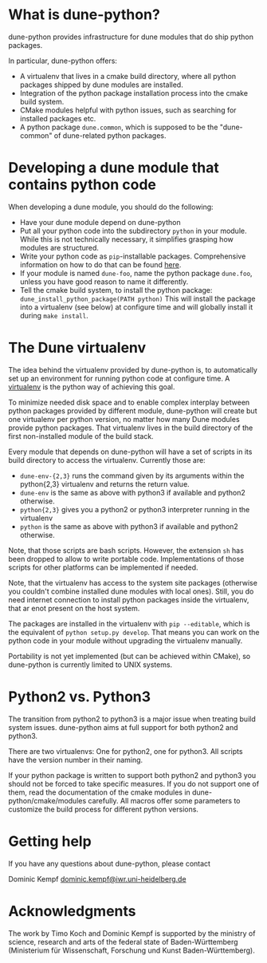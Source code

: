 # What is dune-python?

dune-python provides infrastructure for dune modules that do
ship python packages.

In particular, dune-python offers:

* A virtualenv that lives in a cmake build directory, where
  all python packages shipped by dune modules are installed.
* Integration of the python package installation process into
  the cmake build system.
* CMake modules helpful with python issues, such as searching
  for installed packages etc.
* A python package `dune.common`, which is supposed to be the
  "dune-common" of dune-related python packages.

# Developing a dune module that contains python code

When developing a dune module, you should do the following:
* Have your dune module depend on dune-python
* Put all your python code into the subdirectory `python`
  in your module. While this is not technically necessary,
  it simplifies grasping how modules are structured.
* Write your python code as `pip`-installable packages.
  Comprehensive information on how to do that can be found
  [here](https://packaging.python.org/en/latest/distributing.html).
* If your module is named `dune-foo`, name the python package
  `dune.foo`, unless you have good reason to name it differently.
* Tell the cmake build system, to install the python package:
  `dune_install_python_package(PATH python)`
  This will install the package into a virtualenv (see below)
  at configure time and will globally install it during
  `make install`.

# The Dune virtualenv

The idea behind the virtualenv provided by dune-python is, to
automatically set up an environment for running python code at
configure time. A [virtualenv](https://virtualenv.pypa.io/en/latest/)
is the python way of achieving this goal.

To minimize needed disk space and to enable complex interplay between
python packages provided by different module, dune-python will create
but one virtualenv per python version, no matter how many Dune modules
provide python packages. That virtualenv lives in the build directory
of the first non-installed module of the build stack.

Every module that depends on dune-python will have a set of scripts
in its build directory to access the virtualenv. Currently those are:
* `dune-env-{2,3}` runs the command given by its arguments within the
  python{2,3} virtualenv and returns the return value.
* `dune-env` is the same as above with python3 if available and python2
  otherwise.
* `python{2,3}` gives you a python2 or python3 interpreter running in
  the virtualenv
* `python` is the same as above with python3 if available and python2
  otherwise.

Note, that those scripts are bash scripts. However, the extension `sh`
has been dropped to allow to write portable code. Implementations
of those scripts for other platforms can be implemented if needed.

Note, that the virtualenv has access to the system site packages
(otherwise you couldn't combine installed dune modules with local
ones). Still, you do need internet connection to install python
packages inside the virtualenv, that ar enot present on the host system.

The packages are installed in the virtualenv with `pip --editable`,
which is the equivalent of `python setup.py develop`. That means
you can work on the python code in your module without upgrading
the virtualenv manually.

Portability is not yet implemented (but can be achieved within CMake),
so dune-python is currently limited to UNIX systems.

# Python2 vs. Python3

The transition from python2 to python3 is a major issue when treating
build system issues. dune-python aims at full support for both python2
and python3.

There are two virtualenvs: One for python2, one for python3. All scripts
have the version number in their naming.

If your python package is written to support both python2 and python3
you should not be forced to take specific measures. If you do not support
one of them, read the documentation of the cmake modules in dune-python/cmake/modules
carefully. All macros offer some parameters to customize the build process
for different python versions.

# Getting help

If you have any questions about dune-python, please contact

Dominic Kempf [dominic.kempf@iwr.uni-heidelberg.de](mailto:dominic.kempf@iwr.uni-heidelberg.de)

# Acknowledgments

The work by Timo Koch and Dominic Kempf is supported by the
ministry of science, research and arts of the federal state of
Baden-Württemberg (Ministerium für Wissenschaft, Forschung
und Kunst Baden-Württemberg).

